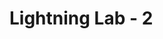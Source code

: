 # Lightning Lab - 2


## 
```

```

## 
```

```

## 
```

```

## 
```

```

## 
```

```

## 
```

```

## 
```

```

## 
```

```

## 
```

```

## 
```

```

## 
```

```

## 
```

```

## 
```

```

## 
```

```

## 
```

```

## 
```

```